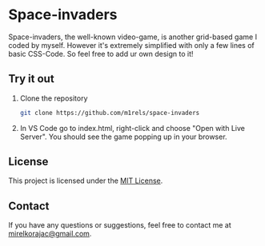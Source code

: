 # Space-invaders
Space-invaders, the well-known video-game, is another grid-based game I coded by myself. However it's extremely simplified with only a few lines of basic
CSS-Code. So feel free to add ur own design to it!

## Try it out

1. Clone the repository
   ```bash
   git clone https://github.com/m1rels/space-invaders
   ```

2. In VS Code go to index.html, right-click and choose "Open with Live Server". You should see the game popping up in your browser.

## License

This project is licensed under the [MIT License](https://opensource.org/license/mit).

## Contact

If you have any questions or suggestions, feel free to contact me at mirelkorajac@gmail.com.
